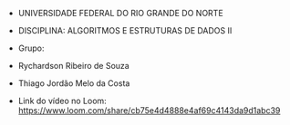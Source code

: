 - UNIVERSIDADE FEDERAL DO RIO GRANDE DO NORTE
- DISCIPLINA: ALGORITMOS E ESTRUTURAS DE DADOS II
- Grupo:
- Rychardson Ribeiro de Souza
- Thiago Jordão Melo da Costa

- Link do vídeo no Loom: https://www.loom.com/share/cb75e4d4888e4af69c4143da9d1abc39



